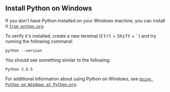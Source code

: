 ## Install Python on Windows

If you don't have Python installed on your Windows machine, you can install it [`from python.org`](https://www.python.org/downloads).

To verify it's installed, create a new terminal (<kbd>Ctrl</kbd> + <kbd>Shift</kbd> + <kbd>`</kbd>) and try running the following command:

```
python --version
```

You should see something similar to the following:
```
Python 3.9.5
```
For additional information about using Python on Windows, see [`Using Python on Windows at Python.org`](https://docs.python.org/3.10/using/windows.html).
